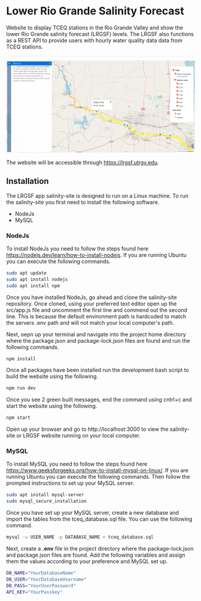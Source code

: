 # Lower Rio Grande Salinity Forecast
Website to display TCEQ stations in the Rio Grande Valley and show the lower Rio Grande salinity forecast (LRGSF) levels. The LRGSF also functions as a REST API to provide users with hourly water quality data data from TCEQ stations.

![Website Image](public/images/website-layout.png)

The website will be accessible through https://lrgsf.utrgv.edu.

## Installation

The LRGSF app salinity-site is designed to run on a Linux machine. To run the salinity-site you first need to install the following software.
* NodeJs
* MySQL

### NodeJs

To install NodeJs you need to follow the steps found here https://nodejs.dev/learn/how-to-install-nodejs.
If you are running Ubuntu you can execute the following commands.
```bash
sudo apt update
sudo apt install nodejs
sudo apt install npm
```

Once you have installed NodeJs, go ahead and clone the salinity-site repository. Once cloned, using your preferred text editor open up the src/app.js file and uncomment the first line and commend out the second line. This is because the default environment path is hardcoded to match the servers .env path and will not match your local computer's path.

Next, oepn up your terminal and navigate into the project home directory where the package.json and package-lock.json files are found and run the following commands.
```bash
npm install
```
Once all packages have been installed run the development bash script to build the website using the following.
```bash
npm run dev
```
Once you see 2 green built messages, end the command using cntrl+c and start the website using the following.
```bash
npm start
```

Open up your browser and go to http://localhost:3000 to view the salinity-site or LRGSF website running on your local computer.

### MySQL

To install MySQL you need to follow the steps found here https://www.geeksforgeeks.org/how-to-install-mysql-on-linux/.
If you are running Ubuntu you can execute the following commands. Then follow the prompted instructions to set up your MySQL server.
```bash
sudo apt install mysql-server
sudo mysql_secure_installation
```
Once you have set up your MySQL server, create a new database and import the tables from the tceq_database.sql file. You can use the following command.
```bash
mysql -u USER_NAME -p DATABASE_NAME < tceq_database.sql
```
Next, create a **.env** file in the project directory where the package-lock.json and package.json files are found. Add the following variables and assign them the values according to your preference and MySQL set up.
```bash
DB_NAME="YourDatabaseName"
DB_USER="YourDatabaseUsername"
DB_PASS="YourUserPassword"
API_KEY="YourPasskey"
```
